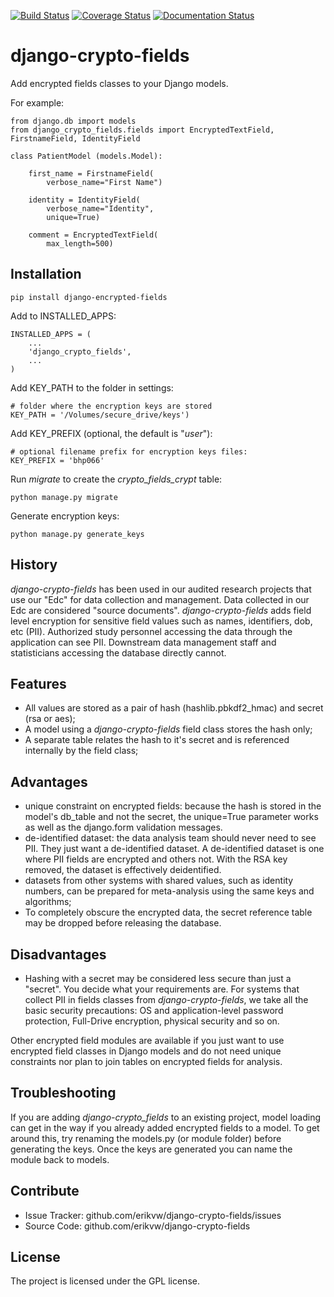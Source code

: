 [![Build Status](https://travis-ci.org/erikvw/django-crypto-fields.svg?branch=master)](https://travis-ci.org/erikvw/django-crypto-fields)
[![Coverage Status](https://coveralls.io/repos/erikvw/django-crypto-fields/badge.svg)](https://coveralls.io/r/erikvw/django-crypto-fields)
[![Documentation Status](https://readthedocs.org/projects/crypto-fields/badge/?version=latest)](https://readthedocs.org/projects/crypto-fields/?badge=latest)

django-crypto-fields
=====================

Add encrypted fields classes to your Django models.

For example:

	from django.db import models
	from django_crypto_fields.fields import EncryptedTextField, FirstnameField, IdentityField

	class PatientModel (models.Model):

	    first_name = FirstnameField(
	        verbose_name="First Name")
	
	    identity = IdentityField(
	        verbose_name="Identity",
	        unique=True)
	
	    comment = EncryptedTextField(
	        max_length=500)

Installation
------------

    pip install django-encrypted-fields

Add to INSTALLED_APPS:

	INSTALLED_APPS = (
		...
	    'django_crypto_fields',
	    ...
	)

Add KEY_PATH to the folder in settings:
    
    # folder where the encryption keys are stored
    KEY_PATH = '/Volumes/secure_drive/keys')
     
Add KEY_PREFIX (optional, the default is "_user_"):

	# optional filename prefix for encryption keys files:
	KEY_PREFIX = 'bhp066'

Run _migrate_ to create the _crypto_fields_crypt_ table:

    python manage.py migrate

Generate encryption keys:

	python manage.py generate_keys

History
-------

_django-crypto-fields_ has been used in our audited research projects that use our "Edc" for data collection and management. Data collected in our Edc are considered "source documents". _django-crypto-fields_ adds field level encryption for sensitive field values such as names, identifiers, dob, etc (PII). Authorized study personnel accessing the data through the application can see PII. Downstream data management staff and statisticians accessing the database directly cannot.

Features
--------

- All values are stored as a pair of hash (hashlib.pbkdf2_hmac) and secret (rsa or aes);
- A model using a _django-crypto-fields_ field class stores the hash only;
- A separate table relates the hash to it's secret and is referenced internally by the field class;

Advantages
----------

- unique constraint on encrypted fields: because the hash is stored in the model's db_table and not the secret, the unique=True parameter works as well as the django.form validation messages.    
- de-identified dataset: the data analysis team should never need to see PII. They just want a de-identified dataset. A de-identified dataset is one where PII fields are encrypted and others not. With the RSA key removed, the dataset is effectively deidentified.
- datasets from other systems with shared values, such as identity numbers, can be prepared for meta-analysis using the same keys and algorithms;
- To completely obscure the encrypted data, the secret reference table may be dropped before releasing the database.

Disadvantages
-------------

- Hashing with a secret may be considered less secure than just a "secret". You decide what your requirements are. For systems that collect PII in fields classes from _django-crypto-fields_, we take all the basic security precautions: OS and application-level password protection, Full-Drive encryption, physical security and so on.  

Other encrypted field modules are available if you just want to use encrypted field classes in Django models and do not need unique constraints nor plan to join tables on encrypted fields for analysis.


Troubleshooting
---------------

If you are adding _django-crypto_fields_ to an existing project, model loading can get in the way if you already added encrypted fields to a model. To get around this, try renaming the models.py (or module folder) before generating the keys. Once the keys are generated you can name the module back to models.   


Contribute
----------

- Issue Tracker: github.com/erikvw/django-crypto-fields/issues
- Source Code: github.com/erikvw/django-crypto-fields

License
-------

The project is licensed under the GPL license.
